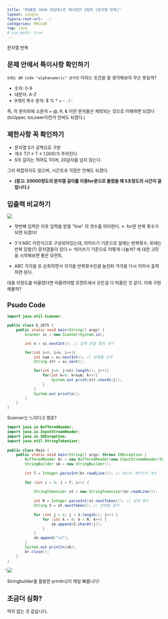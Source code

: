 ```yaml
---
title: "99클럽 JAVA 코딩테스트 예시답안 3일차 [문자열 반복]"
layout: single
Typora-root-url: ../
categories: 99CLUB
tag: java
# use_math: true
---
```

문자열 반복

## 문제 안에서 특이사항 확인하기

`S에는 QR Code "alphanumeric" 문자만` 이라는 조건을 잘 생각해보자 무슨 뜻일까?

- 숫자: 0-9
- 대문자: A-Z
- 9개의 특수 문자: $ % * + - . / :

즉, 이 문자외에 소문자 + @, #, & 이런 문자들은 제외되는 것으로 이해하면 되겠다
(toUpper, toLower이런거 안써도 되겠다.)

## 제한사항 꼭 확인하기

- 문자열 S가 공백으로 구분
- 개수 T(1 ≤ T ≤ 1,000)가 주어진다.
- S의 길이는 적어도 1이며, 20글자를 넘지 않는다.

그리 복잡하지도 않으며, 시간초과 걱정은 안해도 되겠다.
- **(참고: 20000정도의 문자열 길이를 이중for문으로 돌렸을 때 5초정도의 시간이 걸립니다.)**

## 입출력 비교하기

![]({{site.url}}/images/2025-01-15-java-daythree/io.png)

- 첫번째 입력은 이후 입력을 받을 "line" 의 갯수를 의미한다. ← for문 반복 횟수가 되면 되겠다! 

- 3'\t'ABC 이런식으로 구성되어있는데, 띄어쓰기 기준으로 앞에는 반복횟수, 뒤에는 반복 당할(?) 문자열들이 있다.← 띄어쓰기 기준으로 어떻게 나눌까? 에 대한 고민을 시작해보면 좋은 모먼트.

- ABC 각각을 또 순회하면서 각각을 반복횟수만큼 늘린뒤 각각을 다시 이어서 출력하면 된다.

대충 이정도를 떠올렸다면 떠올려야할 모먼트에서 모든걸 다 떠올린 것 같다. 이제 구현해볼까?

## Psudo Code
```java
import java.util.Scanner;

public class b_2675 {
    public static void main(String[] args) {
        Scanner sc = new Scanner(System.in);

        int n = sc.nextInt(); // 입력 받을 줄의 갯수

        for(int i=0; i<n; i++){
            int num = sc.nextInt(); // 반복할 숫자
            String str = sc.next();

            for(int j=0; j<str.length(); j++){
                for(int k=0; k<num; k++){
                    System.out.print(str.charAt(j));
                }
            }
            System.out.println();
        }
    }
}
```
Scanner는 느리다고 했죠?

```java
import java.io.BufferedReader;
import java.io.InputStreamReader;
import java.io.IOException;
import java.util.StringTokenizer;
 
public class Main {
    public static void main(String[] args) throws IOException {
        BufferedReader br = new BufferedReader(new InputStreamReader(System.in));
        StringBuilder sb = new StringBuilder();
 
        int T = Integer.parseInt(br.readLine()); // 테스트 케이스의 개수
 
        for (int i = 0; i < T; i++) {
 
            StringTokenizer st = new StringTokenizer(br.readLine());  // 띄어쓰기를 기준으로 문자열을 분리함
 
            int R = Integer.parseInt(st.nextToken()); // 반복 횟수
            String S = st.nextToken(); // 반복할 문자
 
            for (int j = 0; j < S.length(); j++) {
                for (int k = 0; k < R; k++) {
                    sb.append(S.charAt(j));
                }
            }
            sb.append("\n");
        }
        System.out.println(sb);
        br.close();
    }
}
```
⃖![]({{site.url}}/images/2025-01-15-java-daythree/compare.png)

Stringbuilder를 활용한 println()이 제일 빠릅니다!

## 조금더 심화?

딱히 없는 것 같습니다.